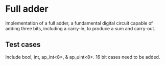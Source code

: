 # Full adder

Implementation of a full adder, a fundamental digital circuit capable of adding three bits, including a carry-in, to produce a sum and carry-out.

## Test cases

Include bool, int, ap_int<8>, & ap_uint<8>. 16 bit cases need to be added.

